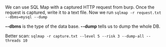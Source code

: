 We can use SQL Map with a captured HTTP request from burp. Once the request is captured, write it to a text file. Now we run 
```sqlmap -r request.txt --dbms=mysql --dump```

**--dbms** is the type of the data base.
**--dump** tells us to dump the whole DB.

Better scan:
```sqlmap -r capture.txt --level 5 --risk 3 --dump-all --threads 10```